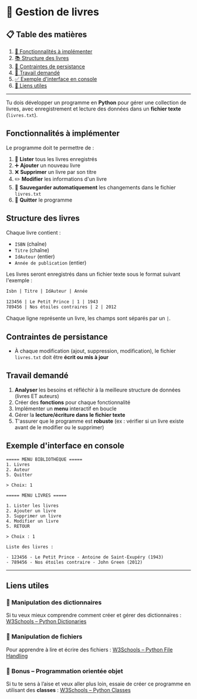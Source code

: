 # 📘 Gestion de livres 

## 📋 Table des matières

1. [🎯 Fonctionnalités à implémenter](#fonctionnalités-à-implémenter)
2. [📚 Structure des livres](#structure-des-livres)
3. [📂 Contraintes de persistance](#contraintes-de-persistance)
4. [🧠 Travail demandé](#travail-demandé)
5. [✅ Exemple d'interface en console](#exemple-dinterface-en-console)
6. [🔗 Liens utiles](#liens-utiles)

---

Tu dois développer un programme en **Python** pour gérer une collection de livres, avec enregistrement et lecture des données dans un **fichier texte** (`livres.txt`).

## Fonctionnalités à implémenter

Le programme doit te permettre de :

1. 📖 **Lister** tous les livres enregistrés
2. ➕ **Ajouter** un nouveau livre
3. ❌ **Supprimer** un livre par son titre
4. ✏️ **Modifier** les informations d'un livre
5. 💾 **Sauvegarder automatiquement** les changements dans le fichier `livres.txt`
6. 🚪 **Quitter** le programme

## Structure des livres

Chaque livre contient :
* `ISBN` (chaîne)
* `Titre` (chaîne)
* `IdAuteur` (entier)
* `Année de publication` (entier)

Les livres seront enregistrés dans un fichier texte sous le format suivant l'exemple :

```txt
Isbn | Titre | IdAuteur | Année

123456 | Le Petit Prince | 1 | 1943
789456 | Nos étoiles contraires | 2 | 2012
```

Chaque ligne représente un livre, les champs sont séparés par un `|`.

## Contraintes de persistance

* À chaque modification (ajout, suppression, modification), le fichier `livres.txt` doit être **écrit ou mis à jour**


## Travail demandé

1. **Analyser** les besoins et réfléchir à la meilleure structure de données (livres ET auteurs)
2. Créer des **fonctions** pour chaque fonctionnalité
3. Implémenter un **menu** interactif en boucle
4. Gérer la **lecture/écriture dans le fichier texte**
5. T'assurer que le programme est **robuste** (ex : vérifier si un livre existe avant de le modifier ou le supprimer)

## Exemple d'interface en console

```text
===== MENU BIBLIOTHÈQUE =====
1. Livres
2. Auteur
5. Quitter

> Choix: 1

===== MENU LIVRES =====

1. Lister les livres
2. Ajouter un livre
3. Supprimer un livre
4. Modifier un livre
5. RETOUR

> Choix : 1

Liste des livres :

- 123456 - Le Petit Prince - Antoine de Saint-Exupéry (1943)
- 789456 - Nos étoiles contraire - John Green (2012)
```

---

## Liens utiles

### 📖 Manipulation des dictionnaires
Si tu veux mieux comprendre comment créer et gérer des dictionnaires : [W3Schools – Python Dictionaries](https://www.w3schools.com/python/python_dictionaries.asp)


### 📁 Manipulation de fichiers
Pour apprendre à lire et écrire des fichiers :  [W3Schools – Python File Handling](https://www.w3schools.com/python/python_file_handling.asp)


### 🧩 Bonus – Programmation orientée objet
Si tu te sens à l’aise et veux aller plus loin, essaie de créer ce programme en utilisant des **classes** : [W3Schools – Python Classes](https://www.w3schools.com/python/python_classes.asp)

